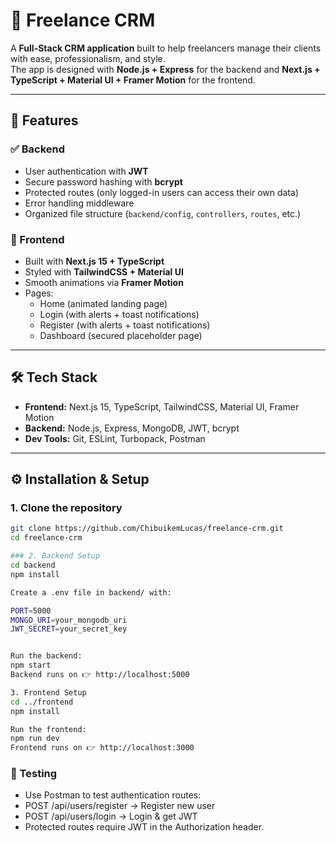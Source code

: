 # 🚀 Freelance CRM

A **Full-Stack CRM application** built to help freelancers manage their clients with ease, professionalism, and style.  
The app is designed with **Node.js + Express** for the backend and **Next.js + TypeScript + Material UI + Framer Motion** for the frontend.

---

## 📌 Features

### ✅ Backend
- User authentication with **JWT**
- Secure password hashing with **bcrypt**
- Protected routes (only logged-in users can access their own data)
- Error handling middleware
- Organized file structure (`backend/config`, `controllers`, `routes`, etc.)

### 🎨 Frontend
- Built with **Next.js 15 + TypeScript**
- Styled with **TailwindCSS + Material UI**
- Smooth animations via **Framer Motion**
- Pages:
  - Home (animated landing page)
  - Login (with alerts + toast notifications)
  - Register (with alerts + toast notifications)
  - Dashboard (secured placeholder page)

---

## 🛠️ Tech Stack

- **Frontend:** Next.js 15, TypeScript, TailwindCSS, Material UI, Framer Motion  
- **Backend:** Node.js, Express, MongoDB, JWT, bcrypt  
- **Dev Tools:** Git, ESLint, Turbopack, Postman  

---

## ⚙️ Installation & Setup

### 1. Clone the repository
```bash
git clone https://github.com/ChibuikemLucas/freelance-crm.git
cd freelance-crm

### 2. Backend Setup
cd backend
npm install

Create a .env file in backend/ with:

PORT=5000
MONGO_URI=your_mongodb_uri
JWT_SECRET=your_secret_key


Run the backend:
npm start
Backend runs on 👉 http://localhost:5000

3. Frontend Setup
cd ../frontend
npm install

Run the frontend:
npm run dev
Frontend runs on 👉 http://localhost:3000
```

### 🧪 Testing

- Use Postman to test authentication routes:
- POST /api/users/register → Register new user
- POST /api/users/login → Login & get JWT
- Protected routes require JWT in the Authorization header.
